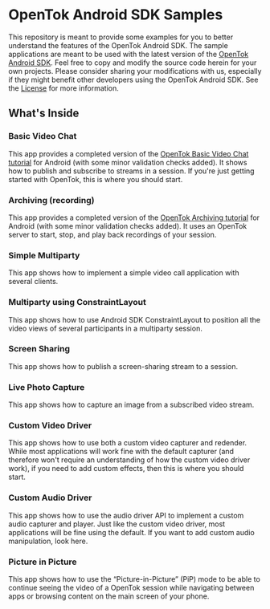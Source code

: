 # OpenTok Android SDK Samples

This repository is meant to provide some examples for you to better understand the features of the OpenTok Android SDK. The sample applications are meant to be used with the latest version of the [OpenTok Android SDK](https://tokbox.com/developer/sdks/android/). Feel free to copy and modify the source code herein for your own projects. Please consider sharing your modifications with us, especially if they might benefit other developers using the OpenTok Android SDK. See the [License](LICENSE) for more information.

## What's Inside

### Basic Video Chat

This app provides a completed version of the [OpenTok Basic Video Chat tutorial](https://tokbox.com/developer/tutorials/android/basic-video-chat/) for Android (with some minor validation checks added). It shows how to publish and subscribe to streams in a session. If you're just getting started with OpenTok, this is where you should start.

### Archiving (recording)

This app provides a completed version of the [OpenTok Archiving tutorial](https://tokbox.com/developer/tutorials/android/archiving/) for Android (with some minor validation checks added). It uses an OpenTok server to start, stop, and play back recordings of your session. 

### Simple Multiparty

This app shows how to implement a simple video call application with several clients.

### Multiparty using ConstraintLayout

This app shows how to use Android SDK ConstraintLayout to position all the video views of several participants in a multiparty session.

### Screen Sharing

This app shows how to publish a screen-sharing stream to a session.

### Live Photo Capture

This app shows how to capture an image from a subscribed video stream.

### Custom Video Driver

This app shows how to use both a custom video capturer and redender. While most applications will work fine with the default capturer (and therefore won't require an understanding of how the custom video driver work), if you need to add custom effects, then this is where you should start.

### Custom Audio Driver

This app shows how to use the audio driver API to implement a custom audio capturer and player. Just like the custom video driver, most applications will be fine using the default. If you want to add custom audio manipulation, look here.

### Picture in Picture

This app shows how to use the “Picture-in-Picture” (PiP) mode to be able to continue seeing the video of a OpenTok session while navigating between apps or browsing content on the main screen of your phone.

